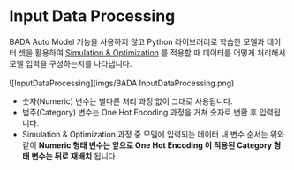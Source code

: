 # Input Data Processing
BADA Auto Model 기능을 사용하지 않고 Python 라이브러리로 학습한 모델과 데이터 셋을 활용하여 [Simulation & Optimization](/simulation/) 를 적용할 때 데이터를 어떻게 처리해서 모델 입력을 구성하는지를 나타냅니다.
<br><br>
![InputDataProcessing](imgs/BADA InputDataProcessing.png)

* 숫자(Numeric) 변수는 별다른 처리 과정 없이 그대로 사용됩니다.
* 범주(Category) 변수는 One Hot Encoding 과정을 거쳐 숫자로 변환 후 입력됩니다.
* Simulation & Optimization 과정 중 모델에 입력되는 데이터 내 변수 순서는 위와 같이 <B>Numeric 형태 변수는 앞으로 One Hot Encoding 이 적용된 Category 형태 변수는 뒤로 재배치</B> 됩니다.


